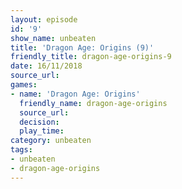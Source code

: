 ```yaml
---
layout: episode
id: '9'
show_name: unbeaten
title: 'Dragon Age: Origins (9)'
friendly_title: dragon-age-origins-9
date: 16/11/2018
source_url: 
games:
- name: 'Dragon Age: Origins'
  friendly_name: dragon-age-origins
  source_url: 
  decision: 
  play_time: 
category: unbeaten
tags:
- unbeaten
- dragon-age-origins
---
```

